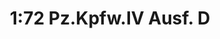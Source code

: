 ---
layout: product
title: "1:72 Pz.Kpfw.IV Ausf. D"
price: "2400" 
desc: "Maketa"
img_path: "/assets/img/DRA7530.webp"
brand: "Dragon"
available: false
special_offer: false
new: false
soon: false
cat: "010000"
subcat: "010600"
subsubcat: "0N/A"
sifra: "DRA7530"
popular: false
spec: false
---